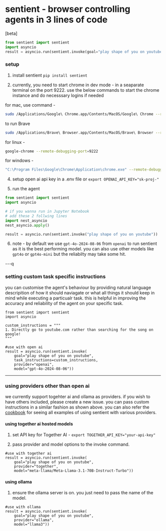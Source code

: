 # sentient - browser controlling agents in 3 lines of code

[beta]

```python
from sentient import sentient
import asyncio
result = asyncio.run(sentient.invoke(goal="play shape of you on youtube"))
```

### setup

1. install sentient `pip install sentient`

2. currently, you need to start chrome in dev mode - in a seaparate terminal on the port 9222. use the below commands to start the chrome instance and do necesssary logins if needed

for mac, use command -

```bash
sudo /Applications/Google\ Chrome.app/Contents/MacOS/Google\ Chrome --remote-debugging-port=9222
```

to run Brave
```bash
sudo /Applications/Brave\ Browser.app/Contents/MacOS/Brave\ Browser --remote-debugging-port=9222 --guest
```

for linux -

```bash
google-chrome --remote-debugging-port=9222
```

for windows -

```bash
"C:\Program Files\Google\Chrome\Application\chrome.exe" --remote-debugging-port=9222
```

4. setup open ai api key in a .env file or `export OPENAI_API_KEY="sk-proj-"`

5. run the agent

```python
from sentient import sentient
import asyncio

# if you wanna run in Jupyter Notebook
# add these 2 follwing lines
import nest_asyncio
nest_asyncio.apply()

result = asyncio.run(sentient.invoke("play shape of you on youtube"))
```

6. note - by default we use `gpt-4o-2024-08-06` from `openai` to run sentient as it is the best performing model. you can also use other models like `gpt4o` or `gpt4o-mini` but the reliabilty may take some hit.

---q

### setting custom task specific instructions
you can customise the agent's behaviour by providing natural language descripition of how it should naviagate or what all things it should keep in mind while executing a particualr task. 
this is helpful in improving the accuracy and reliability of the agent on your specific task.

```
from sentient import sentient
import asyncio

custom_instructions = """
1. Directly go to youtube.com rather than searching for the song on google!
"""

#use with open ai
result = asyncio.run(sentient.invoke(
    goal="play shape of you on youtube", 
    task_instructions=custom_instructions,
    provider="openai",
    model="gpt-4o-2024-08-06"))
```
--- 

### using providers other than open ai
we currently support togehter ai and ollama as providers. if you wish to have others included, please create a new issue. you can pass custom instructions in a similar fashion as shown above. you can also refer the [cookbook](cookbook.py) for seeing all examples of using sentient with various providers.

#### using together ai hosted models
1. set API key for Together AI - `export TOGETHER_API_KEY="your-api-key"`

2. pass provider and model options to the invoke command.
```
#use with together ai
result = asyncio.run(sentient.invoke(
    goal="play shape of you on youtube", 
    provider="together",
    model="meta-llama/Meta-Llama-3.1-70B-Instruct-Turbo"))
```

#### using ollama
1. ensure the ollama server is on. you just need to pass the name of the model.
```
#use with ollama
result = asyncio.run(sentient.invoke(
    goal="play shape of you on youtube", 
    provider="ollama",
    model="llama3"))
```

